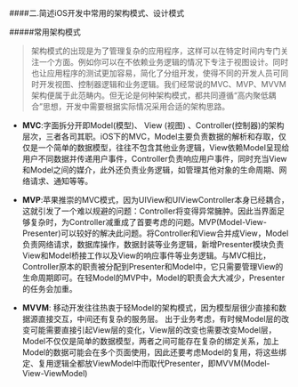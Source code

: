 ####二.简述iOS开发中常用的架构模式、设计模式

#####常用架构模式
>架构模式的出现是为了管理复杂的应用程序，这样可以在特定时间内专门关注一个方面。例如你可以在不依赖业务逻辑的情况下专注于视图设计。同时也让应用程序的测试更加容易，简化了分组开发，使得不同的开发人员可同时开发视图、控制器逻辑和业务逻辑。我们经常说的MVC、MVP、MVVM架构便属于此范畴内。但无论是何种架构模式，都共同遵循“高内聚低耦合”思想，开发中需要根据实际情况采用合适的架构思路。


* **MVC**:字面拆分开即Model(模型)、 View (视图) 、Controller(控制器)的架构层次，三者各司其职。iOS下的MVC，Model主要负责数据的解析和存取，仅仅是一个简单的数据模型，往往不包含其他业务逻辑，View依赖Model呈现给用户不同数据并传递用户事件，Controller负责响应用户事件，同时充当View和Model之间的媒介，此外还负责业务逻辑，如管理其他对象的生命周期、网络请求、通知等等。


* **MVP**:苹果推崇的MVC模式，因为UIView和UIViewController本身已经耦合，这就引发了一个难以规避的问题：Controller将变得异常臃肿。因此当界面足够复杂时，为Controller减重成了首要考虑的问题。MVP(Model-View-Presenter)可以较好的解决此问题。将Controller和View合并成View，Model负责网络请求，数据库操作，数据封装等业务逻辑，新增Presenter模块负责View和Model桥接工作以及View的响应事件等业务逻辑。与MVC相比，Controller原本的职责被分配到Presenter和Model中，它只需要管理View的生命周期即可。在轻Model的MVP中，Model的职责会大大减少，Presenter的任务会加重。


* **MVVM**: 移动开发往往热衷于轻Model的架构模式，因为模型层很少直接和数据源直接交互，中间还有复杂的服务层。 出于业务考虑，有时候Model层的改变可能需要直接引起View层的变化，View层的改变也需要改变Model层，Model不仅仅是简单的数据模型，两者之间可能存在复杂的绑定关系，加上Model的数据可能会在多个页面使用，因此还要考虑Model的复用，将这些绑定、复用逻辑全都放ViewModel中而取代Presenter，即MVVM(Model-View-ViewModel)
